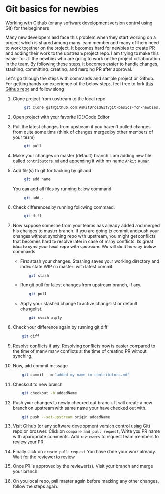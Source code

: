 # Git basics for newbies

Working with Github (or any software development version control using Git) for the beginners

Many new developers and face this problem when they start working on a project which is shared among many team member and many of them need to work together on the project.
It becomes hard for newbies to create PR and adding their work to the upstream project repo.
I am trying to make this easier for all the newbies who are going to work on the project collaboration in the team.
By following these steps, it becomes easier to handle changes, stashing, committing, creating, and merging PR after approval.

Let's go through the steps with commands and sample project on Github.
For getting hands-on experience of the below steps, feel free to fork [this Github repo](https://github.com/AnkitDroidGit/git-basics-for-newbies) and follow along

1. Clone project from upstream to the local repo

   ```bash
        git clone git@github.com:AnkitDroidGit/git-basics-for-newbies.git
   ```

2. Open project with your favorite IDE/Code Editor
3. Pull the latest changes from upstream if you haven't pulled changes from quite some time (think of changes merged by other members of your team)

   ```bash
        git pull
   ```

4. Make your changes on master (default) branch. I am adding new file called `contributors.md` and appending it with my name `Ankit Kumar`.
5. Add file(s) to git for tracking by git add

   ```bash
        git add name
   ```

   You can add all files by running below command

   ```bash
        git add .
   ```

6. Check differences by running following command.

   ```bash
        git diff
   ```

7. Now suppose someone from your teams has already added and merged his changes to master branch. If you are going to commit and push your changes without synching repo with upstream, you might get conflicts that becomes hard to resolve later in case of many conflicts.
   Its great idea to sync your local repo with upstream.
   We will do it here by below commands.

   - First stash your changes. Stashing saves your working directory and index state WIP on master: with latest commit

     ```bash
         git stash
     ```

   - Run git pull for latest changes from upstream branch, if any.

     ```bash
         git pull
     ```

   - Apply your stashed change to active changelist or default changelist.

     ```bash
         git stash apply
     ```

8. Check your difference again by running git diff

   ```bash
       git diff
   ```

9. Resolve conflicts if any. Resolving conflicts now is easier compared to the time of many many conflicts at the time of creating PR without synching.
10. Now, add commit message

    ```bash
        git commit - m "added my name in contributors.md"
    ```

11. Checkout to new branch

    ```bash
        git checkout -b addedName
    ```

12. Push your changes to newly checked out branch. It will create a new branch on upstream with same name your have checked out with.

    ```bash
        git push --set-upstream origin addedName
    ```

13. Visit Github (or any software development version control using Git) repo on broswer.
    Click on `compare and pull request`,
    Write you PR name with appropriate comments.
    Add `reviewers` to request team members to review your PR.

14. Finally click on `create pull request`
    You have done your work already.
    Wait for the reviewer to review

15. Once PR is approved by the reviewer(s).
    Visit your branch and merge your branch.

16. On you local repo, pull master again before macking any other changes, follow the steps again.
